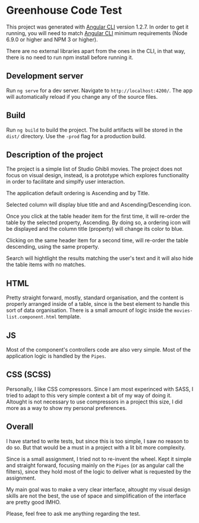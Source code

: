 # Greenhouse Code Test

This project was generated with [Angular CLI](https://github.com/angular/angular-cli) version 1.2.7.
In order to get it running, you will need to match [Angular CLI](https://github.com/angular/angular-cli) minimum requirements (Node 6.9.0 or higher and NPM 3 or higher).

There are no external libraries apart from the ones in the CLI, in that way, there is no need to run npm install before running it.

## Development server

Run `ng serve` for a dev server. Navigate to `http://localhost:4200/`. The app will automatically reload if you change any of the source files.

## Build

Run `ng build` to build the project. The build artifacts will be stored in the `dist/` directory. Use the `-prod` flag for a production build.

## Description of the project

The project is a simple list of Studio Ghibli movies. The project does not focus on visual design, instead, is a prototype which explores functionality in order to facilitate and simplfy user interaction. 

The application default ordering is Ascending and by Title. 

Selected column will display blue title and and Ascending/Descending icon.

Once you click at the table header item for the first time, it will re-order the table by the selected property, Ascending. By doing so, a ordering icon will be displayed and the column title (property) will change its color to blue.

Clicking on the same header item for a second time, will re-order the table descending, using the same property.

Search will hightlight the results matching the user's text and it will also hide the table items with no matches.

## HTML

Pretty straight forward, mostly, standard organisation, and the content is properly arranged inside of a table, since is the best element to handle this sort of data organisation. There is a small amount of logic inside the ```movies-list.component.html``` template.

## JS

Most of the component's controllers code are also very simple. Most of the application logic is handled by the ```Pipes```.

## CSS (SCSS)
 
 Personally, I like CSS compressors. Since I am most experinced with SASS, I tried to adapt to this very simple context a bit of my way of doing it. Altought is not necessary to use compressors in a project this size, I did more as a way to show my personal preferences.

 ## Overall

 I have started to write tests, but since this is too simple, I saw no reason to do so. But that would be a must in a project with a lit bit more complexity.

 Since is a small assignment, I tried not to re-invent the wheel. Kept it simple and straight forward, focusing mainly on the ```Pipes``` (or as angular call the filters), since they hold most of the logic to deliver what is requested by the assignment.

My main goal was to make a very clear interface, altought my visual design skills are not the best, the use of space and simplification of the interface are pretty good IMHO.

Please, feel free to ask me anything regarding the test.
